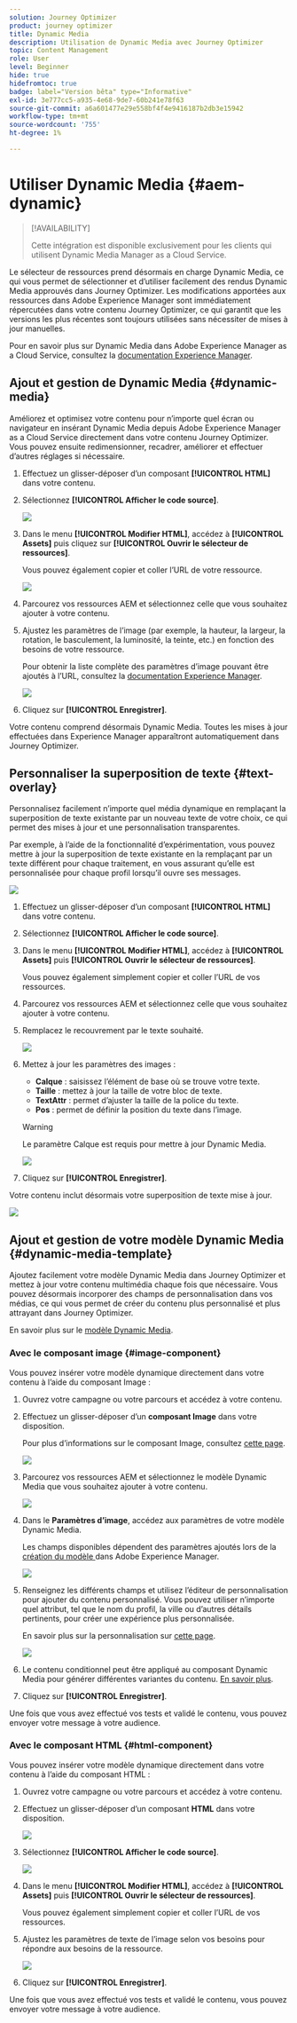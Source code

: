 ```yaml
---
solution: Journey Optimizer
product: journey optimizer
title: Dynamic Media
description: Utilisation de Dynamic Media avec Journey Optimizer
topic: Content Management
role: User
level: Beginner
hide: true
hidefromtoc: true
badge: label="Version bêta" type="Informative"
exl-id: 3e777cc5-a935-4e68-9de7-60b241e78f63
source-git-commit: a6a601477e29e558bf4f4e9416187b2db3e15942
workflow-type: tm+mt
source-wordcount: '755'
ht-degree: 1%

---
```


# Utiliser Dynamic Media {#aem-dynamic}

>[!AVAILABILITY]
>
>Cette intégration est disponible exclusivement pour les clients qui utilisent Dynamic Media Manager as a Cloud Service.

Le sélecteur de ressources prend désormais en charge Dynamic Media, ce qui vous permet de sélectionner et d’utiliser facilement des rendus Dynamic Media approuvés dans Journey Optimizer. Les modifications apportées aux ressources dans Adobe Experience Manager sont immédiatement répercutées dans votre contenu Journey Optimizer, ce qui garantit que les versions les plus récentes sont toujours utilisées sans nécessiter de mises à jour manuelles.

Pour en savoir plus sur Dynamic Media dans Adobe Experience Manager as a Cloud Service, consultez la [documentation Experience Manager](https://experienceleague.adobe.com/en/docs/experience-manager-cloud-service/content/assets/dynamicmedia/dynamic-media).

## Ajout et gestion de Dynamic Media {#dynamic-media}

Améliorez et optimisez votre contenu pour n’importe quel écran ou navigateur en insérant Dynamic Media depuis Adobe Experience Manager as a Cloud Service directement dans votre contenu Journey Optimizer.  Vous pouvez ensuite redimensionner, recadrer, améliorer et effectuer d’autres réglages si nécessaire.

1. Effectuez un glisser-déposer d’un composant **[!UICONTROL HTML]** dans votre contenu.

1. Sélectionnez **[!UICONTROL Afficher le code source]**.

   ![](assets/dynamic-media-1.png)

1. Dans le menu **[!UICONTROL Modifier HTML]**, accédez à **[!UICONTROL Assets]** puis cliquez sur **[!UICONTROL Ouvrir le sélecteur de ressources]**.

   Vous pouvez également copier et coller l’URL de votre ressource.

   ![](assets/dynamic-media-2.png)

1. Parcourez vos ressources AEM et sélectionnez celle que vous souhaitez ajouter à votre contenu.

1. Ajustez les paramètres de l’image (par exemple, la hauteur, la largeur, la rotation, le basculement, la luminosité, la teinte, etc.) en fonction des besoins de votre ressource.

   Pour obtenir la liste complète des paramètres d’image pouvant être ajoutés à l’URL, consultez la [documentation Experience Manager](https://experienceleague.adobe.com/en/docs/dynamic-media-developer-resources/image-serving-api/image-serving-api/http-protocol-reference/command-reference/c-command-reference).

   ![](assets/dynamic-media-3.png)

1. Cliquez sur **[!UICONTROL Enregistrer]**.

Votre contenu comprend désormais Dynamic Media. Toutes les mises à jour effectuées dans Experience Manager apparaîtront automatiquement dans Journey Optimizer.

## Personnaliser la superposition de texte {#text-overlay}

Personnalisez facilement n’importe quel média dynamique en remplaçant la superposition de texte existante par un nouveau texte de votre choix, ce qui permet des mises à jour et une personnalisation transparentes.

Par exemple, à l’aide de la fonctionnalité d’expérimentation, vous pouvez mettre à jour la superposition de texte existante en la remplaçant par un texte différent pour chaque traitement, en vous assurant qu’elle est personnalisée pour chaque profil lorsqu’il ouvre ses messages.

![](assets/dynamic-media-layout-1.png)

1. Effectuez un glisser-déposer d’un composant **[!UICONTROL HTML]** dans votre contenu.

1. Sélectionnez **[!UICONTROL Afficher le code source]**.

1. Dans le menu **[!UICONTROL Modifier HTML]**, accédez à **[!UICONTROL Assets]** puis **[!UICONTROL Ouvrir le sélecteur de ressources]**.

   Vous pouvez également simplement copier et coller l’URL de vos ressources.

1. Parcourez vos ressources AEM et sélectionnez celle que vous souhaitez ajouter à votre contenu.

1. Remplacez le recouvrement par le texte souhaité.

   ![](assets/do-not-localize/dynamic_media_layout.gif)

1. Mettez à jour les paramètres des images :

   * **Calque** : saisissez l’élément de base où se trouve votre texte.
   * **Taille** : mettez à jour la taille de votre bloc de texte.
   * **TextAttr** : permet d’ajuster la taille de la police du texte.
   * **Pos** : permet de définir la position du texte dans l’image.

   >[!WARNING]
   >
   >Le paramètre Calque est requis pour mettre à jour Dynamic Media.

   ![](assets/dynamic-media-layout-2.png)

1. Cliquez sur **[!UICONTROL Enregistrer]**.

Votre contenu inclut désormais votre superposition de texte mise à jour.

![](assets/dynamic-media-layout-3.png)

## Ajout et gestion de votre modèle Dynamic Media {#dynamic-media-template}

Ajoutez facilement votre modèle Dynamic Media dans Journey Optimizer et mettez à jour votre contenu multimédia chaque fois que nécessaire. Vous pouvez désormais incorporer des champs de personnalisation dans vos médias, ce qui vous permet de créer du contenu plus personnalisé et plus attrayant dans Journey Optimizer.

En savoir plus sur le [modèle Dynamic Media](https://experienceleague.adobe.com/en/docs/dynamic-media-classic/using/template-basics/quick-start-template-basics).

### Avec le composant image {#image-component}

Vous pouvez insérer votre modèle dynamique directement dans votre contenu à l’aide du composant Image :

1. Ouvrez votre campagne ou votre parcours et accédez à votre contenu.

1. Effectuez un glisser-déposer d’un **composant Image** dans votre disposition.

   Pour plus d’informations sur le composant Image, consultez [cette page](../email/content-components.md).

   ![](assets/dynamic-media-template-1.png)

1. Parcourez vos ressources AEM et sélectionnez le modèle Dynamic Media que vous souhaitez ajouter à votre contenu.

   ![](assets/dynamic-media-template-2.png)

1. Dans le **Paramètres d’image**, accédez aux paramètres de votre modèle Dynamic Media.

   Les champs disponibles dépendent des paramètres ajoutés lors de la [ création du modèle ](https://experienceleague.adobe.com/en/docs/dynamic-media-classic/using/template-basics/creating-template-parameters#creating_template_parameters) dans Adobe Experience Manager.

   ![](assets/dynamic-media-template-3.png)

1. Renseignez les différents champs et utilisez l’éditeur de personnalisation pour ajouter du contenu personnalisé. Vous pouvez utiliser n’importe quel attribut, tel que le nom du profil, la ville ou d’autres détails pertinents, pour créer une expérience plus personnalisée.

   En savoir plus sur la personnalisation sur [cette page](../personalization/personalize.md).

   ![](assets/do-not-localize/dynamic_media_template.gif)

1. Le contenu conditionnel peut être appliqué au composant Dynamic Media pour générer différentes variantes du contenu. [En savoir plus](../personalization/dynamic-content.md).

1. Cliquez sur **[!UICONTROL Enregistrer]**.

Une fois que vous avez effectué vos tests et validé le contenu, vous pouvez envoyer votre message à votre audience.

### Avec le composant HTML {#html-component}

Vous pouvez insérer votre modèle dynamique directement dans votre contenu à l’aide du composant HTML :

1. Ouvrez votre campagne ou votre parcours et accédez à votre contenu.

1. Effectuez un glisser-déposer d’un composant **HTML** dans votre disposition.

   ![](assets/dynamic-media-template-4.png)

1. Sélectionnez **[!UICONTROL Afficher le code source]**.

   ![](assets/dynamic-media-template-5.png)

1. Dans le menu **[!UICONTROL Modifier HTML]**, accédez à **[!UICONTROL Assets]** puis **[!UICONTROL Ouvrir le sélecteur de ressources]**.

   Vous pouvez également simplement copier et coller l’URL de vos ressources.

1. Ajustez les paramètres de texte de l’image selon vos besoins pour répondre aux besoins de la ressource.

   ![](assets/do-not-localize/dynamic_media_template_html.gif)

1. Cliquez sur **[!UICONTROL Enregistrer]**.

Une fois que vous avez effectué vos tests et validé le contenu, vous pouvez envoyer votre message à votre audience.

<!--
## Personalization with Text Overlay

Easily customize any dynamic media by replacing the existing text overlay with new text of your choice, allowing for seamless updates and personalization.

In this example, our goal is to update the existing text overlay by replacing it with a new validity date and adding a personalization block, ensuring it is customized for each profile when they open their messages.

1. Drag and drop an **[!UICONTROL HTML component]** into your content.

1. Select **[!UICONTROL Show the source code]**.

1. From the **[!UICONTROL Edit HTML]** menu, access **[!UICONTROL Assets]** then **[!UICONTROL Open asset selector]**.

    You can also simply copy and paste your assets URL.

1. Browse through your AEM assets and select the one you want to add to your content.

1. Replace the overlay with the desired text.

    Here we change the validity date from 31st December 2024 to the 1st July 2025.

1. Add the required personalization fields to your image.

1. Click **[!UICONTROL Save]**.

Your content now includes your updated text overlay and personalization.

## Add Dynamic media conditional content

Enable conditional content in your dynamic media to better target your audience and deliver a more personalized experience.

1. Drag and drop an **[!UICONTROL HTML component]** into your content.

1. Select **[!UICONTROL Show the source code]**.

1. From the **[!UICONTROL Edit HTML]** menu, access **[!UICONTROL Assets]** then **[!UICONTROL Open asset selector]**.

    You can also simply copy and paste your assets URL.

1. Browse through your AEM assets and select the one you want to add to your content.

1. Once your dynamic media is inserted to your content, select **[!UICONTROL Enable conditional]** content from your HTML component toolbar to create your different user experiences. 

1. From the Variant - 1, click **[!UICONTROL Select condition]** to fine tune your audience.

1. Choose your condition or create a new one if needed and click **[!UICONTROL Select]**.

    [Learn more on conditions](../personalization/create-conditions.md)

1. Select your **[!UICONTROL Component]** and access the **[!UICONTROL Settings]** menu.

1. In the **[!UICONTROL Custom Attributes]** menu, populate the Dynamic Media text and personalization fields to customize the content for your audience.

-->
